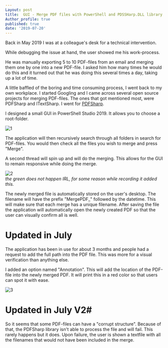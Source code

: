 ```yaml
---
Layout: post
title:  GUI - Merge PDF files with PowerShell and PDSSHarp.DLL library 
Author_profile: true
published: true
date: '2019-07-20'
---
```


Back in May 2019 I was at a colleague's desk for a technical intervention.

While debugging the issue at hand, the user showed me his work-process.

He was manually exporting 5 to 10 PDF-files from an email and merging them one by one into a new PDF-file. 
I asked him how many times he would do this and it turned out that he was doing this several times a day, taking up a lot of time.

A little baffled of the boring and time consuming process, I went back to my own workplace. 
I started Googling and I came across several open source projects for merging PDF-files.
The ones that got mentioned most, were PDFSharp and ITextSharp. I went for [PDFSharp](http://www.pdfsharp.com/PDFsharp/ "PDFSharp").

I designed a small GUI in PowerShell Studio 2019. It allows you to choose a root-folder.

![1]({{site.baseurl}}/assets/images/MergePDF/1.png)  


The application will then recursively search through all folders in search for PDF-files.
You would then check all the files you wish to merge and press "Merge".

A second thread will spin up and will do the merging.
This allows for the GUI to remain responsive while doing the merge.

![2]({{site.baseurl}}/assets/images/MergePDF/2.gif)  
*the green does not happen IRL, for some reason while recording it added this.*

The newly merged file is automatically stored on the user's desktop.
The filename will have the prefix "MergePDF_" followed by the datetime. This will make sure that each merge has a unique filename.
After saving the file the application will automatically open the newly created PDF so that the user can visually confirm all is well.

# Updated in July #

The application has been in use for about 3 months and people had a request to add the full path into the PDF file.
This was more for a visual verification than anything else.

I added an option named "Annotation". This will add the location of the PDF-file into the newly merged PDF.
It will print this in a red color so that users can spot it with ease.

![3]({{site.baseurl}}/assets/images/MergePDF/3.png)  

# Updated in July V2#

So it seems that some PDF-files can have a "corrupt structure". Because of that, the PDFSharp library isn't able to process the file and will fail.
This rarely happens but it does. Upon failure, the user is shown a textfile with all the filenames that would not have been included in the merge.
